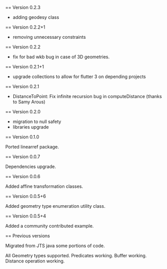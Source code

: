 == Version 0.2.3

- adding geodesy class

== Version 0.2.2+1

- removing unnecessary constraints

== Version 0.2.2

- fix for bad wkb bug in case of 3D geometries.

== Version 0.2.1+1

- upgrade collections to allow for flutter 3 on depending projects

== Version 0.2.1

- DistanceToPoint: Fix infinite recursion bug in computeDistance (thanks to Samy Arous)

== Version 0.2.0

- migration to null safety
- libraries upgrade

== Version 0.1.0

Ported linearref package.

== Version 0.0.7

Dependencies upgrade.

== Version 0.0.6

Added affine transformation classes.

== Version 0.0.5+6

Added geometry type enumeration utility class.

== Version 0.0.5+4

Added a community contributed example.


== Previous versions

Migrated from JTS java some portions of code.

All Geometry types supported.
Predicates working.
Buffer working.
Distance operation working.

